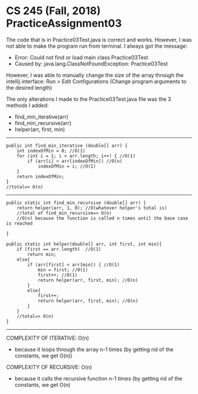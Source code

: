 # CS 245 (Fall, 2018) PracticeAssignment03

The code that is in Practice03Test.java is correct and works. However, I was not able to make the program run from terminal.
I always got the message:

* Error: Could not find or load main class Practice03Test
* Caused by: java.lang.ClassNotFoundException: Practice03Test

However, I was able to manually change the size of the array through the intellij interface: Run > Edit Configurations
(Change program arguments to the desired length)

The only alterations I made to the Practice03Test.java file was the 3 methods I added:
* find_min_iterative(arr)
* find_min_recursive(arr)
* helper(arr, first, min)

---------
    public int find_min_iterative (double[] arr) {
        int indexOfMin = 0; //O(1)
        for (int i = 1; i < arr.length; i++) { //O(1)
            if (arr[i] < arr[indexOfMin]) //O(n)
                indexOfMin = i; //O(1)
        }
        return indexOfMin;
    }
    //total=> O(n)

---------

    public static int find_min_recursive (double[] arr) {
        return helper(arr, 1, 0); //O(whatever helper's total is)
        //total of find_min_recursive=> O(n)
        //O(n) because the function is called n times until the base case is reached

    }

    public static int helper(double[] arr, int first, int min){
        if (first == arr.length)  //O(1)
            return min;
        else{
            if (arr[first] < arr[min]) { //O(1)
                min = first; //O(1)
                first++; //O(1)
                return helper(arr, first, min); //O(n)
            }
            else{
                first++;
                return helper(arr, first, min); //O(n)
            }
        }
        //total=> O(n)
    }
--------------

COMPLEXITY OF ITERATIVE: O(n)
* because it loops through the array n-1 times (by getting rid of the constants, we get O(n))

COMPLEXITY OF RECURSIVE: O(n)
* because it calls the recursive function n-1 times (by getting rid of the constants, we get O(n)